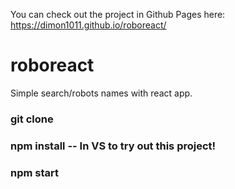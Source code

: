 You can check out the project in Github Pages here: https://dimon1011.github.io/roboreact/

# roboreact

Simple search/robots names with react app.

### git clone 

### npm install -- In VS to try out this project!

### npm start

